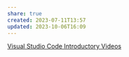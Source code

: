 ```yaml
---
share: true
created: 2023-07-11T13:57
updated: 2023-10-06T16:09
---
```

[Visual Studio Code Introductory Videos](https://code.visualstudio.com/docs/getstarted/introvideos)
